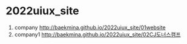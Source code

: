 # 2022uiux_site
1. company http://baekmina.github.io/2022uiux_site/01website
1. company1 http://baekmina.github.io/2022uiux_site/02CJ도너스캠프